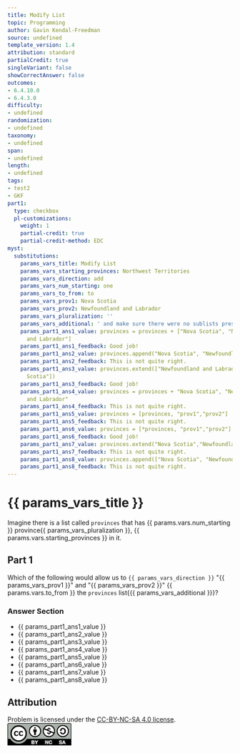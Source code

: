 ```yaml
---
title: Modify List
topic: Programming
author: Gavin Kendal-Freedman
source: undefined
template_version: 1.4
attribution: standard
partialCredit: true
singleVariant: false
showCorrectAnswer: false
outcomes:
- 6.4.10.0
- 6.4.3.0
difficulty:
- undefined
randomization:
- undefined
taxonomy:
- undefined
span:
- undefined
length:
- undefined
tags:
- test2
- GKF
part1:
  type: checkbox
  pl-customizations:
    weight: 1
    partial-credit: true
    partial-credit-method: EDC
myst:
  substitutions:
    params_vars_title: Modify List
    params_vars_starting_provinces: Northwest Territories
    params_vars_direction: add
    params_vars_num_starting: one
    params_vars_to_from: to
    params_vars_prov1: Nova Scotia
    params_vars_prov2: Newfoundland and Labrador
    params_vars_pluralization: ''
    params_vars_additional: ' and make sure there were no sublists present in <code>provinces</code>'
    params_part1_ans1_value: provinces = provinces + ["Nova Scotia", "Newfoundland
      and Labrador"]
    params_part1_ans1_feedback: Good job!
    params_part1_ans2_value: provinces.append("Nova Scotia", "Newfoundland and Labrador")
    params_part1_ans2_feedback: This is not quite right.
    params_part1_ans3_value: provinces.extend(["Newfoundland and Labrador", "Nova
      Scotia"])
    params_part1_ans3_feedback: Good job!
    params_part1_ans4_value: provinces = provinces + "Nova Scotia", "Newfoundland
      and Labrador"
    params_part1_ans4_feedback: This is not quite right.
    params_part1_ans5_value: provinces = [provinces, "prov1","prov2"]
    params_part1_ans5_feedback: This is not quite right.
    params_part1_ans6_value: provinces = [*provinces, "prov1","prov2"]
    params_part1_ans6_feedback: Good job!
    params_part1_ans7_value: provinces.extend("Nova Scotia","Newfoundland and Labrador")
    params_part1_ans7_feedback: This is not quite right.
    params_part1_ans8_value: provinces.append(["Nova Scotia", "Newfoundland and Labrador"])
    params_part1_ans8_feedback: This is not quite right.
---
```

# {{ params_vars_title }}
Imagine there is a list called `provinces` that has {{ params.vars.num_starting }} province{{ params_vars_pluralization }}, {{ params.vars.starting_provinces }} in it.

## Part 1

Which of the following would allow us to `{{ params_vars_direction }}` "{{ params_vars_prov1 }}" and "{{ params_vars_prov2 }}" {{ params.vars.to_from }} the `provinces` list{{{ params_vars_additional }}}?

### Answer Section

- {{ params_part1_ans1_value }}
- {{ params_part1_ans2_value }}
- {{ params_part1_ans3_value }}
- {{ params_part1_ans4_value }}
- {{ params_part1_ans5_value }}
- {{ params_part1_ans6_value }}
- {{ params_part1_ans7_value }}
- {{ params_part1_ans8_value }}

## Attribution

Problem is licensed under the [CC-BY-NC-SA 4.0 license](https://creativecommons.org/licenses/by-nc-sa/4.0/).<br> ![The Creative Commons 4.0 license requiring attribution-BY, non-commercial-NC, and share-alike-SA license.](https://raw.githubusercontent.com/firasm/bits/master/by-nc-sa.png)